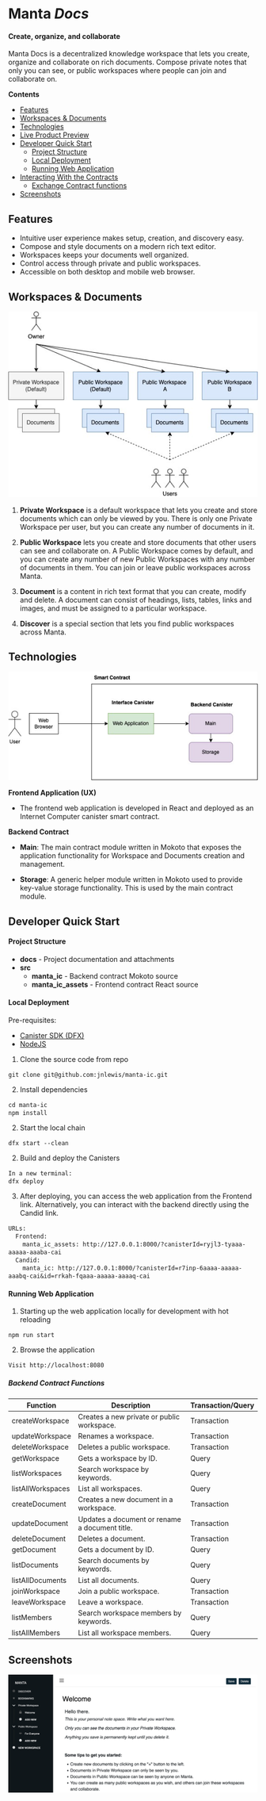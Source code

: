# Manta *Docs*

#### Create, organize, and collaborate

Manta Docs is a decentralized knowledge workspace that lets you create, organize and collaborate on rich documents. Compose private notes that only you can see, or public workspaces where people can join and collaborate on.

**Contents**

- [Features](#features)
- [Workspaces & Documents](#workspaces-documents)
- [Technologies](#technologies)
- [Live Product Preview](#live-product-preview)
- [Developer Quick Start](#developer-quick-start)
    - [Project Structure](#project-structure)
    - [Local Deployment](#local-deployment)
    - [Running Web Application](#running-web-application)
- [Interacting With the Contracts](#interacting-with-the-contracts)
    - [Exchange Contract functions](#exchange-contract-functions)
- [Screenshots](#screenshots)

## Features
* Intuitive user experience makes setup, creation, and discovery easy.
* Compose and style documents on a modern rich text editor.
* Workspaces keeps your documents well organized.
* Control access through private and public workspaces.
* Accessible on both desktop and mobile web browser.

## Workspaces & Documents

<p align="center">
    <img src="https://raw.githubusercontent.com/jnlewis/manta-ic/main/docs/workspaces-and-documents.jpg" alt="Workspaces">
</p>

1. **Private Workspace** is a default workspace that lets you create and store documents which can only be viewed by you. There is only one Private Workspace per user, but you can create any number of documents in it.

2. **Public Workspace** lets you create and store documents that other users can see and collaborate on. A Public Workspace comes by default, and you can create any number of new Public Workspaces with any number of documents in them. You can join or leave public workspaces across Manta.

3. **Document** is a content in rich text format that you can create, modify and delete. A document can consist of headings, lists, tables, links and images, and must be assigned to a particular workspace.

3. **Discover** is a special section that lets you find public workspaces across Manta.

## Technologies

<p align="center">
    <img width="600px" src="https://raw.githubusercontent.com/jnlewis/manta-ic/main/docs/architecture.jpg" alt="Archiecture">
</p>

**Frontend Application (UX)**

- The frontend web application is developed in React and deployed as an Internet Computer canister smart contract.

**Backend Contract**

- **Main**: The main contract module written in Mokoto that exposes the application functionality for Workspace and Documents creation and management.

- **Storage**: A generic helper module written in Mokoto used to provide key-value storage functionality. This is used by the main contract module.

## Developer Quick Start

#### Project Structure

- **docs** - Project documentation and attachments
- **src**
    - **manta_ic** - Backend contract Mokoto source
    - **manta_ic_assets** - Frontend contract React source

#### Local Deployment

Pre-requisites: 
- [Canister SDK (DFX)](https://internetcomputer.org/docs/current/developer-docs/quickstart/hello10mins/#dfx)
- [NodeJS](https://internetcomputer.org/docs/current/developer-docs/quickstart/hello10mins/#nodejs)

1. Clone the source code from repo
```
git clone git@github.com:jnlewis/manta-ic.git
```

2. Install dependencies

```
cd manta-ic
npm install
```

2. Start the local chain
```
dfx start --clean
```

2. Build and deploy the Canisters
```
In a new terminal:
dfx deploy
```

3. After deploying, you can access the web application from the Frontend link. Alternatively, you can interact with the backend directly using the Candid link.
```
URLs:
  Frontend:
    manta_ic_assets: http://127.0.0.1:8000/?canisterId=ryjl3-tyaaa-aaaaa-aaaba-cai
  Candid:
    manta_ic: http://127.0.0.1:8000/?canisterId=r7inp-6aaaa-aaaaa-aaabq-cai&id=rrkah-fqaaa-aaaaa-aaaaq-cai
```

#### Running Web Application

1. Starting up the web application locally for development with hot reloading
```
npm run start
```

2. Browse the application
```
Visit http://localhost:8080
```

##### Backend Contract Functions
| Function          | Description                                    | Transaction/Query |
|-------------------|------------------------------------------------|-------------|
| createWorkspace   | Creates a new private or public workspace.     | Transaction |
| updateWorkspace   | Renames a workspace.                           | Transaction |
| deleteWorkspace   | Deletes a public workspace.                    | Transaction |
| getWorkspace      | Gets a workspace by ID.                        | Query       |
| listWorkspaces    | Search workspace by keywords.                  | Query       |
| listAllWorkspaces | List all workspaces.                           | Query       |
| createDocument    | Creates a new document in a workspace.         | Transaction |
| updateDocument    | Updates a document or rename a document title. | Transaction |
| deleteDocument    | Deletes a document.                            | Transaction |
| getDocument       | Gets a document by ID.                         | Query       |
| listDocuments     | Search documents by keywords.                  | Query       |
| listAllDocuments  | List all documents.                            | Query       |
| joinWorkspace     | Join a public workspace.                       | Transaction |
| leaveWorkspace    | Leave a workspace.                             | Transaction |
| listMembers       | Search workspace members by keywords.          | Query       |
| listAllMembers    | List all workspace members.                    | Query       |

## Screenshots

<p align="center">
    <img src="https://raw.githubusercontent.com/jnlewis/manta-ic/main/docs/images/screenshot-documents.png" alt="">
</p>

